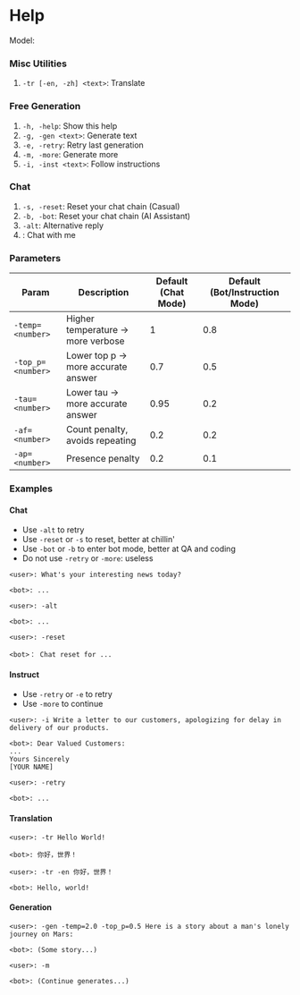 # Help
Model: <model>

### Misc Utilities
1. `-tr [-en, -zh] <text>`: Translate

### Free Generation
1. `-h, -help`: Show this help
2. `-g, -gen <text>`: Generate text
3. `-e, -retry`: Retry last generation
4. `-m, -more`: Generate more
6. `-i, -inst <text>`: Follow instructions

### Chat
1. `-s, -reset`: Reset your chat chain (Casual)
2. `-b, -bot`: Reset your chat chain (AI Assistant)
3. `-alt`: Alternative reply
4. <chat>: Chat with me

### Parameters
| Param             | Description                        | Default (Chat Mode) | Default (Bot/Instruction Mode) |
| ----------------- | ---------------------------------- | ------------------- | ------------------------------ |
| `-temp=<number>`  | Higher temperature → more verbose  | 1                   | 0.8                            |
| `-top_p=<number>` | Lower top p → more accurate answer | 0.7                 | 0.5                            |
| `-tau=<number>`   | Lower tau → more accurate answer   | 0.95                | 0.2                            |
| `-af=<number>`    | Count penalty, avoids repeating    | 0.2                 | 0.2                            |
| `-ap=<number>`    | Presence penalty                   | 0.2                 | 0.1                            |

### Examples
#### Chat
* Use `-alt` to retry
* Use `-reset` or `-s` to reset, better at chillin'
* Use `-bot` or `-b` to enter bot mode, better at QA and coding
* Do not use `-retry` or `-more`: useless

```
<user>: What's your interesting news today?

<bot>: ...

<user>: -alt

<bot>: ...

<user>: -reset

<bot>： Chat reset for ...
```

#### Instruct
* Use `-retry` or `-e` to retry
* Use `-more` to continue

```
<user>: -i Write a letter to our customers, apologizing for delay in delivery of our products.

<bot>: Dear Valued Customers:
...
Yours Sincerely
[YOUR NAME]

<user>: -retry

<bot>: ...
```

#### Translation
```
<user>: -tr Hello World!

<bot>: 你好，世界！

<user>: -tr -en 你好，世界！

<bot>: Hello, world!
```

#### Generation
```
<user>: -gen -temp=2.0 -top_p=0.5 Here is a story about a man's lonely journey on Mars:

<bot>: (Some story...)

<user>: -m

<bot>: (Continue generates...)
```